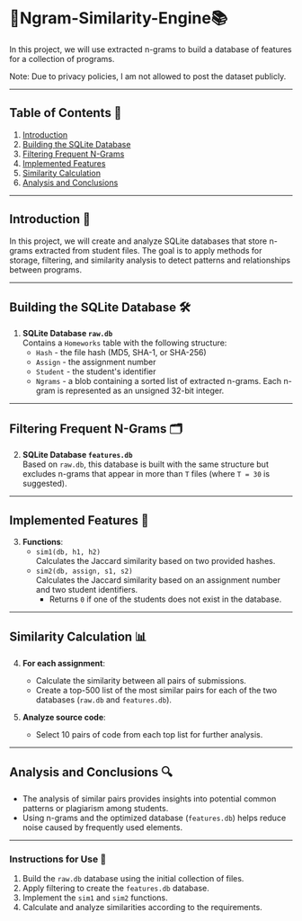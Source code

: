 # 🤖Ngram-Similarity-Engine📚

In this project, we will use extracted n-grams to build a database of features for a collection of programs.

Note: Due to privacy policies, I am not allowed to post the dataset publicly.

---

## Table of Contents 📑
1. [Introduction](#introduction-)
2. [Building the SQLite Database](#building-the-sqlite-database-)
3. [Filtering Frequent N-Grams](#filtering-frequent-n-grams-)
4. [Implemented Features](#implemented-features-)
5. [Similarity Calculation](#similarity-calculation-)
6. [Analysis and Conclusions](#analysis-and-conclusions-)

---

## Introduction 📘

In this project, we will create and analyze SQLite databases that store n-grams extracted from student files. The goal is to apply methods for storage, filtering, and similarity analysis to detect patterns and relationships between programs.

---

## Building the SQLite Database 🛠️

1. **SQLite Database `raw.db`**  
   Contains a `Homeworks` table with the following structure:  
   - `Hash` - the file hash (MD5, SHA-1, or SHA-256)  
   - `Assign` - the assignment number  
   - `Student` - the student's identifier  
   - `Ngrams` - a blob containing a sorted list of extracted n-grams. Each n-gram is represented as an unsigned 32-bit integer.  

---

## Filtering Frequent N-Grams 🗂️

2. **SQLite Database `features.db`**  
   Based on `raw.db`, this database is built with the same structure but excludes n-grams that appear in more than `T` files (where `T = 30` is suggested).  

---

## Implemented Features 🧩

3. **Functions**:  
   - `sim1(db, h1, h2)`  
     Calculates the Jaccard similarity based on two provided hashes.  
   - `sim2(db, assign, s1, s2)`  
     Calculates the Jaccard similarity based on an assignment number and two student identifiers.  
     - Returns `0` if one of the students does not exist in the database.  

---

## Similarity Calculation 📊

4. **For each assignment**:  
   - Calculate the similarity between all pairs of submissions.  
   - Create a top-500 list of the most similar pairs for each of the two databases (`raw.db` and `features.db`).  

5. **Analyze source code**:  
   - Select 10 pairs of code from each top list for further analysis.  

---

## Analysis and Conclusions 🔍

- The analysis of similar pairs provides insights into potential common patterns or plagiarism among students.  
- Using n-grams and the optimized database (`features.db`) helps reduce noise caused by frequently used elements.  

---

### Instructions for Use 💾
1. Build the `raw.db` database using the initial collection of files.  
2. Apply filtering to create the `features.db` database.  
3. Implement the `sim1` and `sim2` functions.  
4. Calculate and analyze similarities according to the requirements.
